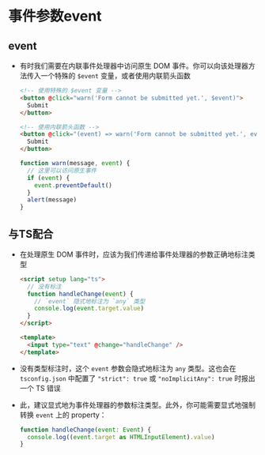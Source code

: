 # 事件参数event

## event

+ 有时我们需要在内联事件处理器中访问原生 DOM 事件。你可以向该处理器方法传入一个特殊的 `$event` 变量，或者使用内联箭头函数

  ```html
  <!-- 使用特殊的 $event 变量 -->
  <button @click="warn('Form cannot be submitted yet.', $event)">
    Submit
  </button>

  <!-- 使用内联箭头函数 -->
  <button @click="(event) => warn('Form cannot be submitted yet.', event)">
    Submit
  </button>
  ```

  ```js
  function warn(message, event) {
    // 这里可以访问原生事件
    if (event) {
      event.preventDefault()
    }
    alert(message)
  }
  ```

## 与TS配合

+ 在处理原生 DOM 事件时，应该为我们传递给事件处理器的参数正确地标注类型

  ```html
  <script setup lang="ts">
    // 没有标注
    function handleChange(event) {
      // `event` 隐式地标注为 `any` 类型
      console.log(event.target.value)
    }
  </script>
  ```

  ```html
  <template>
    <input type="text" @change="handleChange" />
  </template>
  ```

+ 没有类型标注时，这个 `event` 参数会隐式地标注为 `any` 类型。这也会在 `tsconfig.json` 中配置了 `"strict": true` 或 `"noImplicitAny": true` 时报出一个 TS 错误

+ 此，建议显式地为事件处理器的参数标注类型。此外，你可能需要显式地强制转换 `event` 上的 property：

  ```js
  function handleChange(event: Event) {
    console.log((event.target as HTMLInputElement).value)
  }
  ```
